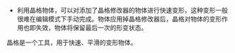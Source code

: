 - 利用晶格物体，可以对添加了晶格修改器的物体进行快速变形，这种变形一般很难在编辑模式下手动完成。物体应用掉晶格修改器后，晶格对物体的变形作用也即失效，物体将保留最后一次的形变状态。

晶格是一个工具，用于快速、平滑的变形物体。